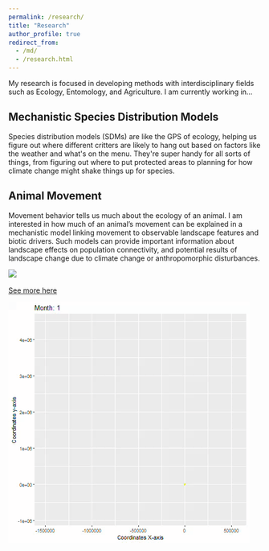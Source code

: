 ```yaml
---
permalink: /research/
title: "Research"
author_profile: true
redirect_from: 
  - /md/
  - /research.html
---
```


My research is focused in developing methods with interdisciplinary fields such as Ecology, Entomology, and Agriculture. I am currently working in...

## Mechanistic Species Distribution Models

Species distribution models (SDMs) are like the GPS of ecology, helping us figure out where different critters are likely to hang out based on factors like the weather and what's on the menu. They're super handy for all sorts of things, from figuring out where to put protected areas to planning for how climate change might shake things up for species.


## Animal Movement

Movement behavior tells us much about the ecology of an animal.  I am interested in how much of an animal’s movement can be explained in a mechanistic model linking movement to observable landscape features and biotic drivers.  Such models can provide important information about landscape effects on population connectivity, and potential results of landscape change due to climate change or anthropomorphic disturbances.

<img src='/images/map_eagle.png'>

[See more here](http://abraham-arbelaez.github.io/files/Archetype_Analysis_of_golden_eagle_migration_patterns_using_Bayesian_Methods.pdf)

<img src='/images/goldeneagle.gif'>




